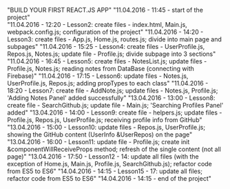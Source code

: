 "BUILD YOUR FIRST REACT.JS APP" 
"11.04.2016 - 11:45 - start of the project"  
"11.04.2016 - 12:20 - Lesson2: create files - index.html, Main.js, webpack.config.js; configuration of the project" 
"11.04.2016 - 14:20 - Lesson3: create files - App.js, Home.js, routes.js; divide into main page and subpages" 
"11.04.2016 - 15:25 - Lesson4: create files - UserProfile.js, Repos.js, Notes.js; update file - Profile.js; divide subpage into 3 sections" 
"11.04.2016 - 16:45 - Lesson5: create files - NotesList.js; update files - Profile.js, Notes.js; reading notes from DataBase (connecting with Firebase)" 
"11.04.2016 - 17:15 - Lesson6: update files - Notes.js, UserProfile.js, Repos.js; adding propTypes to each class" 
"11.04.2016 - 18:20 - Lesson7: create file - AddNote.js; update files - Notes.js, Profile.js; 'Adding Notes Panel' added successfully" 
"13.04.2016 - 13:00 - Lesson8: create file - SearchGithub.js; update file - Main.js; 'Searching Profiles Panel' added" 
"13.04.2016 - 14:00 - Lesson9: create file - helpers.js; update files - Profile.js, Repos.js, UserProfile.js; receiving profile info from GitHub" 
"13.04.2016 - 15:00 - Lesson10: update files - Repos.js, UserProfile.js; showing the GitHub content (UserInfo &UserRepos) on the page" 
"13.04.2016 - 16:00 - Lesson11: update file - Profile.js; create init &componentWillReceiveProps method; refresh of the single content (not all page)" 
"13.04.2016 - 17:50 - Lesson12 - 14: update all files (with the exception of Home.js, Main.js, Profile.js, SearchGithub.js); refactor code from ES5 to ES6" 
"14.04.2016 - 14:15 - Lesson15 - 17: update all files; refactor code from ES5 to ES6" 
"14.04.2016 - 14:15 - end of the project" 
